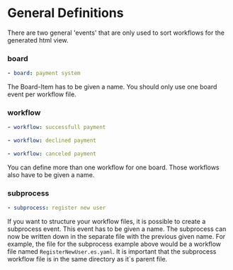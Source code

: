 # General Definitions
There are two general 'events' that are only used to sort workflows for the generated html view. 

### board
```yaml
- board: payment system
```

The Board-Item has to be given a name.
You should only use one board event per workflow file.


### workflow
```yaml
- workflow: successfull payment
  
- workflow: declined payment
  
- workflow: canceled payment
```

You can define more than one workflow for one board.
Those workflows also have to be given a name.

### subprocess
```yaml
- subprocess: register new user
```

If you want to structure your workflow files, it is possible to create a subprocess event.
This event has to be given a name. The subprocess can now be written down in the separate 
file with the previous given name. For example, the file for the subprocess example above would
be a workflow file named `RegisterNewUser.es.yaml`.
It is important that the subprocess workflow file is in the same directory as it`s parent file.

